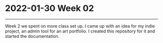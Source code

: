 # 2022-01-30 Week 02
---

Week 2 we spent on more class set up. I came up with an idea for my indie project, an admin tool for an art portfolio. I created this repository for it and started the documentation.